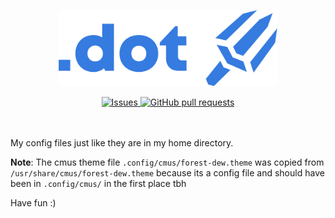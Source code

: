 <p align="center"><img width="350px" src="./res/logo.png"></p>
<p align="center">
	<a href="https://github.com/LordOfTrident/dotfiles/issues">
		<img alt="Issues" src="https://img.shields.io/github/issues/LordOfTrident/dotfiles?style=for-the-badge&color=4f79e4">
	</a>
	<a href="https://github.com/LordOfTrident/dotfiles/pulls">
		<img alt="GitHub pull requests" src="https://img.shields.io/github/issues-pr/LordOfTrident/dotfiles?style=for-the-badge&color=4f79e4">
	</a>
	<br><br><br>
</p>

My config files just like they are in my home directory.

**Note**: The cmus theme file `.config/cmus/forest-dew.theme` was copied from `/usr/share/cmus/forest-dew.theme` because its a config file and should have been in `.config/cmus/` in the first place tbh

Have fun :)
